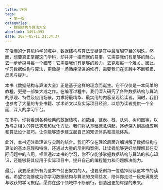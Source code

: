 ```yaml
---
title: 序言
tags:
  - 第一版
categories:
  - 数据结构与算法大全
abbrlink: 3491a993
date: 2024-05-11 21:34:37
---
```


在浩瀚的计算机科学领域中，数据结构与算法无疑是其中最璀璨夺目的明珠。然而，想要真正掌握这门学科，却并非一撮而就的易事。它需要我们有足够的耐心，去一步步探寻每一个细节；它需要我们有足够的毅力，去克服每一个难关。因此，学习数据结构与算法，更像是一场循序渐进的修行，需要我们在实践中不断积累、反思与提升。

本书《数据结构与算法大全》正是基于这样的理念而诞生。它不仅仅是一本简单的教程，更是一部集大成之作。在编写过程中，我们深入研究了各种数据结构与算法的原理、特性及应用场景，力求将最精华、最实用的内容呈现给读者。同时，我们也参考了大量的专业书籍、学术论文以及实际项目经验，以期为读者提供一个全面、深入的学习平台。

在书中，你将看到各种经典的数据结构，如数组、链表、栈、队列、树和图等，以及与之相关的算法实现和优化方法。我们将从基础概念讲起，逐步深入到高级应用和算法设计技巧，让你能够逐步建立起自己的知识体系和技能体系。

此外，本书还注重理论与实践的结合。我们不仅在理论层面详细讲解了数据结构与算法的基本原理和特性，还通过大量的示例和案例，让读者能够更好地理解其在实际问题中的应用。相信通过本书的学习，你不仅能够掌握数据结构与算法的核心知识，还能够将其应用于实际项目中，提升自己的编程能力和问题解决能力。

最后，我要感谢所有为这本书付出努力的人，也要感谢每一位选择阅读这本书的读者。希望它能够成为你学习数据结构与算法的良师益友，陪伴你走过一段充满挑战与收获的学习旅程。愿你在这个领域中不断前行，创造出更加辉煌的未来。
